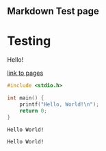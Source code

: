 ## Markdown Test page
# Testing

Hello!

[link to pages](https://rubbaduxxx.github.io/mci-prog2-code/)

```cpp
#include <stdio.h>

int main() {
    printf("Hello, World!\n");
    return 0;
}
```

```text
Hello World!
```

```
Hello World!
```